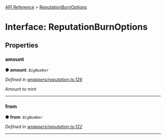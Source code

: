 [API Reference](../README.md) > [ReputationBurnOptions](../interfaces/ReputationBurnOptions.md)



# Interface: ReputationBurnOptions


## Properties
<a id="amount"></a>

###  amount

**●  amount**:  *`BigNumber`* 

*Defined in [wrappers/reputation.ts:126](https://github.com/daostack/arc.js/blob/f343aa24/lib/wrappers/reputation.ts#L126)*



Amount to mint




___

<a id="from"></a>

###  from

**●  from**:  *`BigNumber`* 

*Defined in [wrappers/reputation.ts:122](https://github.com/daostack/arc.js/blob/f343aa24/lib/wrappers/reputation.ts#L122)*





___


